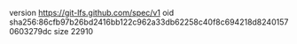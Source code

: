 version https://git-lfs.github.com/spec/v1
oid sha256:86cfb97b26bd2416bb122c962a33db62258c40f8c694218d82401570603279dc
size 22910
